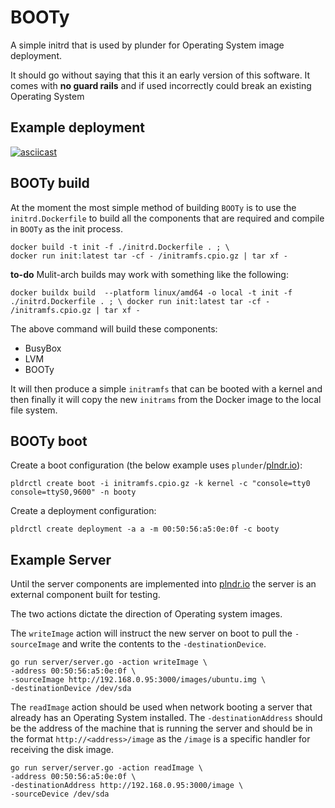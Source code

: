 # BOOTy
A simple initrd that is used by plunder for Operating System image deployment. 

It should go without saying that this it an early version of this software. It comes with **no guard rails** and if used incorrectly could break an existing Operating System

## Example deployment

[![asciicast](https://asciinema.org/a/326011.svg)](https://asciinema.org/a/326011)

## BOOTy build

At the moment the most simple method of building `BOOTy` is to use the `initrd.Dockerfile` to build all the components that are required and compile in `BOOTy` as the init process.

```
docker build -t init -f ./initrd.Dockerfile . ; \
docker run init:latest tar -cf - /initramfs.cpio.gz | tar xf -   
```

**to-do** Mulit-arch builds may work with something like the following:

` docker buildx build  --platform linux/amd64 -o local -t init -f ./initrd.Dockerfile . ; \
docker run init:latest tar -cf - /initramfs.cpio.gz | tar xf -   `

The above command will build these components:

- BusyBox
- LVM
- BOOTy

It will then produce a simple `initramfs` that can be booted with a kernel and then finally it will copy the new `initrams` from the Docker image to the local file system.

## BOOTy boot

Create a boot configuration (the below example uses `plunder`/[plndr.io](plndr.io)):

`pldrctl create boot -i initramfs.cpio.gz -k kernel -c "console=tty0 console=ttyS0,9600" -n booty`

Create a deployment configuration:

`pldrctl create deployment -a a -m 00:50:56:a5:0e:0f -c booty`


## Example Server

Until the server components are implemented into [plndr.io](plndr.io) the server is an external component built for testing.

The two actions dictate the direction of Operating system images. 

The `writeImage` action will instruct the new server on boot to pull the `-sourceImage` and write the contents to the `-destinationDevice`. 


```
go run server/server.go -action writeImage \
-address 00:50:56:a5:0e:0f \
-sourceImage http://192.168.0.95:3000/images/ubuntu.img \
-destinationDevice /dev/sda    
```

The `readImage` action should be used when network booting a server that already has an Operating System installed. The `-destinationAddress` should be the address of the machine that is running the server and should be in the format `http://<address>/image` as the `/image` is a specific handler for receiving the disk image.

```
go run server/server.go -action readImage \
-address 00:50:56:a5:0e:0f \
-destinationAddress http://192.168.0.95:3000/image \
-sourceDevice /dev/sda    
```